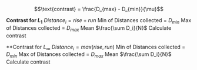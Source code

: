 $$\text{contrast} = \frac{D_{max} - D_{min}}{\mu}$$

**Contrast for $L_1$**
$Distance_i = rise + run$
Min of Distances collected = $D_{min}$
Max of Distances collected = $D_{max}$
Mean $\frac{\sum D_i}{N}$ 
Calculate contrast

**Contrast for $L_\infty$ 
$Distance_i = max(rise, run)$
Min of Distances collected = $D_{min}$
Max of Distances collected = $D_{max}$
Mean $\frac{\sum D_i}{N}$ 
Calculate contrast